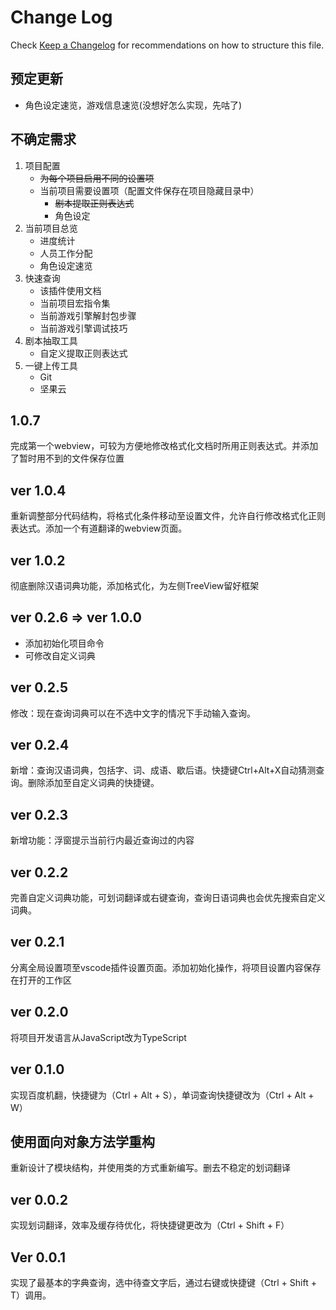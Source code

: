 # Change Log

Check [Keep a Changelog](http://keepachangelog.com/) for recommendations on how to structure this file.

## 预定更新

* 角色设定速览，游戏信息速览(没想好怎么实现，先咕了)

## 不确定需求

1. 项目配置
    * ~~为每个项目启用不同的设置项~~
    * 当前项目需要设置项（配置文件保存在项目隐藏目录中）
        * ~~剧本提取正则表达式~~
        * 角色设定
2. 当前项目总览
    * 进度统计
    * 人员工作分配
    * 角色设定速览
3. 快速查询
    * 该插件使用文档
    * 当前项目宏指令集
    * 当前游戏引擎解封包步骤
    * 当前游戏引擎调试技巧
4. 剧本抽取工具
    * 自定义提取正则表达式
5. 一键上传工具
    * Git
    * 坚果云

## 1.0.7

完成第一个webview，可较为方便地修改格式化文档时所用正则表达式。并添加了暂时用不到的文件保存位置

## ver 1.0.4

重新调整部分代码结构，将格式化条件移动至设置文件，允许自行修改格式化正则表达式。添加一个有道翻译的webview页面。

## ver 1.0.2

彻底删除汉语词典功能，添加格式化，为左侧TreeView留好框架

## ver 0.2.6 => ver 1.0.0

* 添加初始化项目命令
* 可修改自定义词典

## ver 0.2.5

修改：现在查询词典可以在不选中文字的情况下手动输入查询。

## ver 0.2.4

新增：查询汉语词典，包括字、词、成语、歇后语。快捷键Ctrl+Alt+X自动猜测查询。删除添加至自定义词典的快捷键。

## ver 0.2.3

新增功能：浮窗提示当前行内最近查询过的内容

## ver 0.2.2

完善自定义词典功能，可划词翻译或右键查询，查询日语词典也会优先搜索自定义词典。

## ver 0.2.1

分离全局设置项至vscode插件设置页面。添加初始化操作，将项目设置内容保存在打开的工作区

## ver 0.2.0

将项目开发语言从JavaScript改为TypeScript

## ver 0.1.0  

实现百度机翻，快捷键为（Ctrl + Alt + S），单词查询快捷键改为（Ctrl + Alt + W）

## 使用面向对象方法学重构  

重新设计了模块结构，并使用类的方式重新编写。删去不稳定的划词翻译

## ver 0.0.2  

实现划词翻译，效率及缓存待优化，将快捷键更改为（Ctrl + Shift + F）

## Ver 0.0.1

实现了最基本的字典查询，选中待查文字后，通过右键或快捷键（Ctrl + Shift + T）调用。
